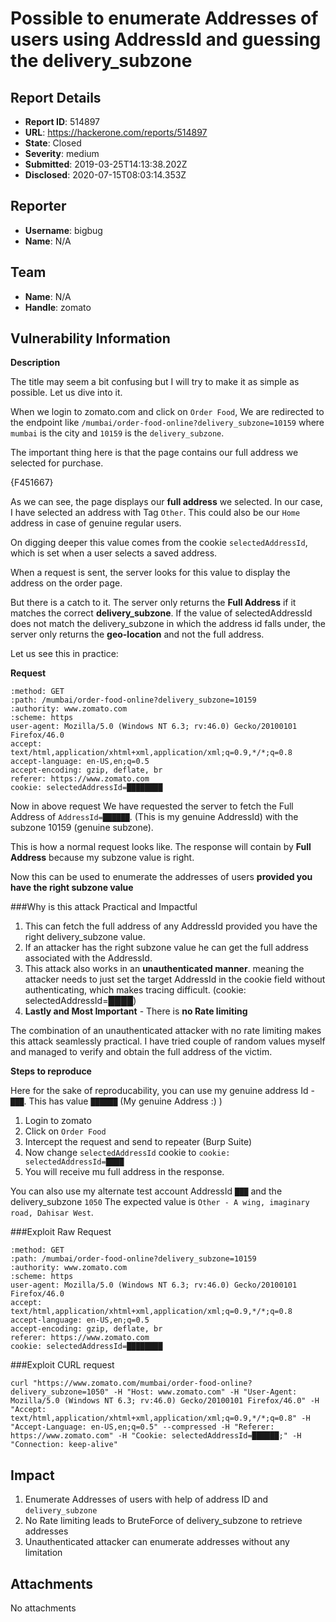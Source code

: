 # Possible to enumerate Addresses of users using AddressId and guessing the delivery_subzone

## Report Details
- **Report ID**: 514897
- **URL**: https://hackerone.com/reports/514897
- **State**: Closed
- **Severity**: medium
- **Submitted**: 2019-03-25T14:13:38.202Z
- **Disclosed**: 2020-07-15T08:03:14.353Z

## Reporter
- **Username**: bigbug
- **Name**: N/A

## Team
- **Name**: N/A
- **Handle**: zomato

## Vulnerability Information
**Description**

The title may seem a bit confusing but I will try to make it as simple as possible. Let us dive into it.

When we login to zomato.com and click on `Order Food`, We are redirected to the endpoint like `/mumbai/order-food-online?delivery_subzone=10159` where `mumbai` is the city and `10159` is the `delivery_subzone`. 

The important thing here is that the page contains our full address we selected for purchase. 

{F451667}

As we can see, the page displays our **full address** we selected. In our case, I have selected an address with Tag `Other`. This could also be our `Home` address in case of genuine regular users. 

On digging deeper this value comes from the cookie `selectedAddressId`, which is set when a user selects a saved address. 

When a request is sent, the server looks for this value to display the address on the order page. 


But there is a catch to it. The server only returns the **Full Address** if it matches the correct **delivery_subzone**. 
If the value of selectedAddressId does not match the delivery_subzone in which the address id falls under, the server only returns the **geo-location** and not the full address. 

Let us see this in practice:

**Request**

```
:method: GET
:path: /mumbai/order-food-online?delivery_subzone=10159
:authority: www.zomato.com
:scheme: https
user-agent: Mozilla/5.0 (Windows NT 6.3; rv:46.0) Gecko/20100101 Firefox/46.0
accept: text/html,application/xhtml+xml,application/xml;q=0.9,*/*;q=0.8
accept-language: en-US,en;q=0.5
accept-encoding: gzip, deflate, br
referer: https://www.zomato.com
cookie: selectedAddressId=████████
```

Now in above request We have requested the server to fetch the Full Address of `AddressId=██████`. (This is my genuine AddressId) with the subzone 10159 (genuine subzone).

This is how a normal request looks like. The response will contain by **Full Address** because my subzone value is right. 

Now this can be used to enumerate the addresses of users **provided you have the right subzone value**

###Why is this attack Practical and Impactful

1. This can fetch the full address of any AddressId provided you have the right delivery_subzone value.
2. If an attacker has the right subzone value he can get the full address associated with the AddressId. 
3. This attack also works in an **unauthenticated manner**. meaning the attacker needs to just set the target AddressId in the cookie field without authenticating, which makes tracing difficult. (cookie: selectedAddressId=████)
4. **Lastly and Most Important** - There is **no Rate limiting**

The combination of an unauthenticated attacker with no rate limiting makes this attack seamlessly practical. I have tried couple of random values myself and managed to verify and obtain the full address of the victim.

**Steps to reproduce**

Here for the sake of reproducability, you can use my genuine address Id - `███`. This has value `██████` (My genuine Address :) )

1. Login to zomato
2. Click on `Order Food`
3. Intercept the request and send to repeater (Burp Suite)
4. Now change `selectedAddressId` cookie to `cookie: selectedAddressId=████`
5. You will receive mu full address in the response.

You can also use my alternate test account AddressId `███` and the delivery_subzone `1050`
The expected value is `Other - A wing, imaginary road, Dahisar West`. 

###Exploit Raw Request

```
:method: GET
:path: /mumbai/order-food-online?delivery_subzone=10159
:authority: www.zomato.com
:scheme: https
user-agent: Mozilla/5.0 (Windows NT 6.3; rv:46.0) Gecko/20100101 Firefox/46.0
accept: text/html,application/xhtml+xml,application/xml;q=0.9,*/*;q=0.8
accept-language: en-US,en;q=0.5
accept-encoding: gzip, deflate, br
referer: https://www.zomato.com
cookie: selectedAddressId=████████
```

###Exploit CURL request

`curl "https://www.zomato.com/mumbai/order-food-online?delivery_subzone=1050" -H "Host: www.zomato.com" -H "User-Agent: Mozilla/5.0 (Windows NT 6.3; rv:46.0) Gecko/20100101 Firefox/46.0" -H "Accept: text/html,application/xhtml+xml,application/xml;q=0.9,*/*;q=0.8" -H "Accept-Language: en-US,en;q=0.5" --compressed -H "Referer: https://www.zomato.com" -H "Cookie: selectedAddressId=██████;" -H "Connection: keep-alive"`

## Impact

1. Enumerate Addresses of users with help of address ID and `delivery_subzone`
2. No Rate limiting leads to BruteForce of delivery_subzone to retrieve addresses
3. Unauthenticated attacker can enumerate addresses without any limitation

## Attachments
No attachments

